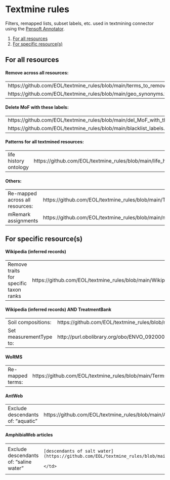 # Textmine rules

Filters, remapped lists, subset labels, etc. used in textmining connector using the [Pensoft Annotator](https://blog.pensoft.net/2020/10/21/pensoft-annotator-a-tool-for-text-annotation-with-ontologies/).

1. <a href="#for-all-resources">For all resources</a>
2. <a href="#for-specific-resources">For specific resource(s)</a>

<a name="for-all-resources"></a>

## For all resources

#### Remove across all resources:

<table>
<tr><td>https://github.com/EOL/textmine_rules/blob/main/terms_to_remove.txt</td></tr>
<tr><td>https://github.com/EOL/textmine_rules/blob/main/geo_synonyms.txt</td></tr>
</table>

#### Delete MoF with these labels:

<table>
<tr>
    <td>https://github.com/EOL/textmine_rules/blob/main/del_MoF_with_these_labels.tsv</td>
</tr>
<tr>
    <td>https://github.com/EOL/textmine_rules/blob/main/blacklist_labels.txt</td>
</tr>
</table>

#### Patterns for all textmined resources:

<table>
<tr>
    <td>life history ontology</td>
    <td>https://github.com/EOL/textmine_rules/blob/main/life_history.tsv</td>
</tr>
</table>

#### Others:

<table>
<tr>
    <td>Re-mapped across all resources:</td>
    <td>https://github.com/EOL/textmine_rules/blob/main/Terms_remapped/DATA_1841_terms_remapped.tsv</td>
</tr>
<tr>
    <td>mRemark assignments</td>
    <td>https://github.com/EOL/textmine_rules/blob/main/mRemarks_assignments.tsv</td>
</tr>
</table>

<a name="for-specific-resources"></a>

## For specific resource(s)

#### Wikipedia (inferred records)

<table>
<tr>
    <td>Remove traits for specific taxon ranks</td>
    <td>https://github.com/EOL/textmine_rules/blob/main/Wikipedia_excluded_ranks.tsv</td>
</tr>
</table>

#### Wikipedia (inferred records) AND TreatmentBank

<table>
<tr>
    <td>Soil compositions:</td>
    <td>https://github.com/EOL/textmine_rules/blob/main/soil_composition.tsv</td>
</tr>
<tr>
    <td>Set measurementType to:</td>
    <td>http://purl.obolibrary.org/obo/ENVO_09200008</td>
</tr>
</table>

#### WoRMS

<table>
<!---
<tr>
    <td>Delete URIs</td>
    <td>https://github.com/EOL/textmine_rules/blob/main/WoRMS_only_delete_URIs.tsv</td>
</tr>
--->
<tr>
    <td>Re-mapped terms:</td>
    <td>https://github.com/EOL/textmine_rules/blob/main/Terms_remapped/WoRMS_only_terms_remapped.tsv</td>
</tr>
</table>

#### AntWeb

<table>
<tr>
    <td>Exclude descendants of: “aquatic”</td>
    <td>https://github.com/EOL/textmine_rules/blob/main/AmphibiaWeb/descendants_of_aquatic.tsv</td>
</tr>
</table>
    
#### AmphibiaWeb articles
<table>
<tr>
    <td>Exclude descendants of: “saline water”</td>
    <td>
    
    [descendants of salt water](https://github.com/EOL/textmine_rules/blob/main/AmphibiaWeb/descendants_of_salt_water.tsv)
    
    </td>
</tr>
</table>
